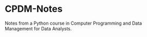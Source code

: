 # CPDM-Notes
Notes from a Python course in Computer Programming and Data Management for Data Analysts.
